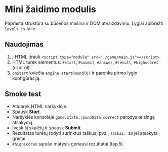 # Mini žaidimo modulis

Paprasta struktūra su būsenos mašina ir DOM atvaizdavimu. Lygiai apibrėžti `levels.js` faile.

## Naudojimas

1. Į HTML įtrauk `<script type="module" src="./game/main.js"></script>`.
2. HTML turėk elementus: `#start`, `#submit`, `#answer`, `#result`, `#highscores` (ul ar ol).
3. `onStart` kviečia `engine.startRound(0)` ir parenka pirmo lygio konfigūraciją.

## Smoke test

- Atidaryk HTML naršyklėje.
- Spausk **Start**.
- Naršyklės konsolėje `game.state.roundData.correct` parodys teisingą atsakymą.
- Įvesk šį skaičių ir spausk **Submit**.
- Rezultatas turėtų rodyti surinktus taškus, pvz., `Taškai: 10` jei atsakyta greitai.
- `#highscores` sąraše matysis geriausi rezultatai (top 5).
